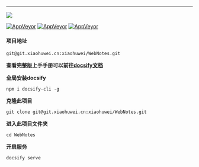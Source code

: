 

------

![](<https://img.shields.io/badge/author-xiaohuwei-red.svg?style=for-the-badge&logo=appveyor>)

[![AppVeyor](https://img.shields.io/appveyor/ci/doyoe/css-handbook.svg)](https://ci.appveyor.com/project/doyoe/css-handbook) [![AppVeyor](https://img.shields.io/static/v1.svg?label=lisense&message=Apache-2.0&color=success&?style=flat&logo=appveyor)](https://xiaohuwei.cn)  [![AppVeyor](https://img.shields.io/static/v1.svg?label=link&message=996.icu&color=orange)](https://996.icu/#/zh_CN)

#### 项目地址

```
git@git.xiaohuwei.cn:xiaohuwei/WebNotes.git
```

**查看完整版上手手册可以前往[docsify文档](https://docsify.js.org/#/zh-cn/quickstart)**

**全局安装docsify**

```
npm i docsify-cli -g
```

**克隆此项目**

```
git clone git@git.xiaohuwei.cn:xiaohuwei/WebNotes.git
```

**进入此项目文件夹**

```
cd WebNotes
```

**开启服务**

```
docsify serve
```

